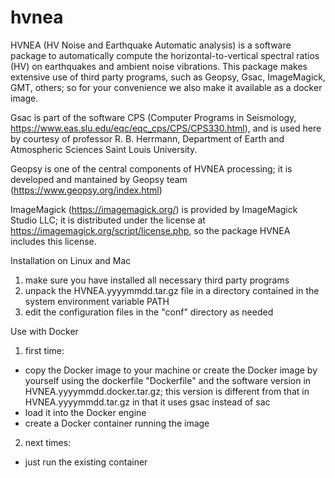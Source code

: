 # hvnea
HVNEA (HV Noise and Earthquake Automatic analysis) is a software package to automatically 
compute the horizontal-to-vertical spectral ratios (HV) on earthquakes and ambient noise vibrations.
This package makes extensive use of third party programs, such as Geopsy, Gsac, ImageMagick, GMT, others;
so for your convenience we also make it available as a docker image.

Gsac is part of the software CPS (Computer Programs in Seismology, https://www.eas.slu.edu/eqc/eqc_cps/CPS/CPS330.html),
and is used here by courtesy of professor R. B. Herrmann, Department of Earth and Atmospheric Sciences Saint Louis University.

Geopsy is one of the central components of HVNEA processing;
it is developed and mantained by Geopsy team (https://www.geopsy.org/index.html)

ImageMagick (https://imagemagick.org/) is provided by ImageMagick Studio LLC;
it is distributed under the license at https://imagemagick.org/script/license.php,
so the package HVNEA includes this license.

Installation on Linux and Mac
1) make sure you have installed all necessary third party programs
2) unpack the HVNEA.yyyymmdd.tar.gz file in a directory contained in the system environment variable PATH
3) edit the configuration files in the "conf" directory as needed

Use with Docker
1) first time:
- copy the Docker image to your machine or create the Docker image by yourself using the dockerfile "Dockerfile"
and the software version in HVNEA.yyyymmdd.docker.tar.gz;
this version is different from that in HVNEA.yyyymmdd.tar.gz in that it uses gsac instead of sac
- load it into the Docker engine
- create a Docker container running the image
2) next times:
- just run the existing container
